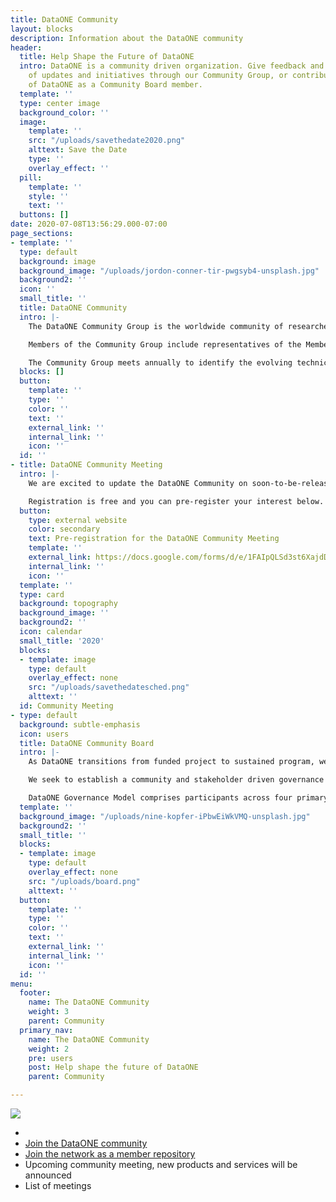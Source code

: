```yaml
---
title: DataONE Community
layout: blocks
description: Information about the DataONE community
header:
  title: Help Shape the Future of DataONE
  intro: DataONE is a community driven organization. Give feedback and stay appraised
    of updates and initiatives through our Community Group, or contribute to the future
    of DataONE as a Community Board member.
  template: ''
  type: center image
  background_color: ''
  image:
    template: ''
    src: "/uploads/savethedate2020.png"
    alttext: Save the Date
    type: ''
    overlay_effect: ''
  pill:
    template: ''
    style: ''
    text: ''
  buttons: []
date: 2020-07-08T13:56:29.000-07:00
page_sections:
- template: ''
  type: default
  background: image
  background_image: "/uploads/jordon-conner-tir-pwgsyb4-unsplash.jpg"
  background2: ''
  icon: ''
  small_title: ''
  title: DataONE Community
  intro: |-
    The DataONE Community Group is the worldwide community of researchers, information managers, librarians, data authors, users, and diverse stakeholders that makeup the DataONE partnership communities. The function of the Community Group is twofold: First, to represent the needs and interests of these communities in the activities of DataONE. Second, to provide guidance that informs the development and activities of DataONE, facilitating the organization in achieving its vision and mission.

    Members of the Community Group include representatives of the Member Repositories and all other relevant groups (e.g. research networks, professional societies, libraries, academic institutions, data centers, data repositories, environmental observatory networks, educators, scientists, policy makers, administrators, citizen scientists, international organizations, NGOs, private companies, etc.)

    The Community Group meets annually to identify the evolving technical challenges and opportunities that can be applied to advance education, research, and policy through the use of DataONE data products, tools, and services.
  blocks: []
  button:
    template: ''
    type: ''
    color: ''
    text: ''
    external_link: ''
    internal_link: ''
    icon: ''
  id: ''
- title: DataONE Community Meeting
  intro: |-
    We are excited to update the DataONE Community on soon-to-be-released products and services as part of our upcoming DataONE Community Meeting. Join us online August 11th - 13th 2020 for one or all of nine 90 minute sessions focused on program updates, hackathons, repository network meetings, feature tutorials and more. Full details coming soon.

    Registration is free and you can pre-register your interest below.
  button:
    type: external website
    color: secondary
    text: Pre-registration for the DataONE Community Meeting
    template: ''
    external_link: https://docs.google.com/forms/d/e/1FAIpQLSd3st6XajdDODtp4jGwxGvwaiEnE_6C8qvJx-gqkHAmPAiQTw/viewform?usp=sf_link
    internal_link: ''
    icon: ''
  template: ''
  type: card
  background: topography
  background_image: ''
  background2: ''
  icon: calendar
  small_title: '2020'
  blocks:
  - template: image
    type: default
    overlay_effect: none
    src: "/uploads/savethedatesched.png"
    alttext: ''
  id: Community Meeting
- type: default
  background: subtle-emphasis
  icon: users
  title: DataONE Community Board
  intro: |-
    As DataONE transitions from funded project to sustained program, we have reenvisioned our governance structure to ensure the program more directly integrates the voices of our collaborators, participants and users as part of  decision-making for future activities.

    We seek to establish a community and stakeholder driven governance model where community input will encompass topics including infrastructure, software, services, collaborative proposals, community development and maintenance and assessment.

    DataONE Governance Model comprises participants across four primary groups: the Management Team, Advisory Board, DataONE Community and the DataONE Community Board. This community elected Board works to develop and ratify community guidance to the DataONE Management Team with input from the broader DataONE Community. We welcome expressions of interest with respect to serving on the Board.
  template: ''
  background_image: "/uploads/nine-kopfer-iPbwEiWkVMQ-unsplash.jpg"
  background2: ''
  small_title: ''
  blocks:
  - template: image
    type: default
    overlay_effect: none
    src: "/uploads/board.png"
    alttext: ''
  button:
    template: ''
    type: ''
    color: ''
    text: ''
    external_link: ''
    internal_link: ''
    icon: ''
  id: ''
menu:
  footer:
    name: The DataONE Community
    weight: 3
    parent: Community
  primary_nav:
    name: The DataONE Community
    weight: 2
    pre: users
    post: Help shape the future of DataONE
    parent: Community

---
```

![](/uploads/savethedate.png)

* 
* [Join the DataONE community](/jointhecommunity/)
* [Join the network as a member repository](/jointhenetwork/)
* Upcoming community meeting, new products and services will be announced
* List of meetings
